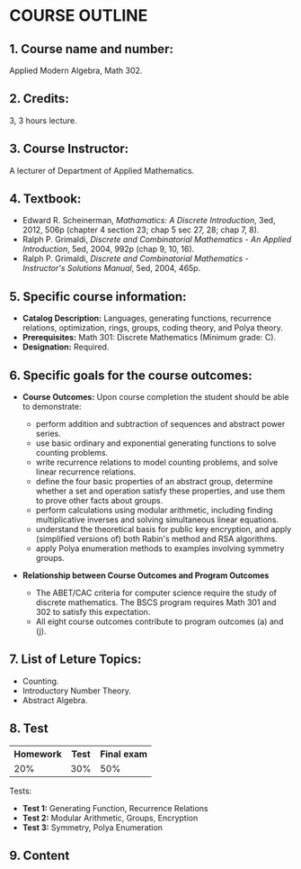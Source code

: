 # COURSE OUTLINE
## 1. Course name and number:
Applied Modern Algebra, Math 302.

## 2. Credits:
3, 3 hours lecture.

## 3. Course Instructor:
A lecturer of Department of Applied Mathematics.

## 4. Textbook:
  * Edward R. Scheinerman, _Mathamatics: A Discrete Introduction_, 3ed, 2012, 506p (chapter 4 section 23; chap 5 sec 27, 28; chap 7, 8).
  * Ralph P. Grimaldi, _Discrete and Combinatorial Mathematics - An Applied Introduction_, 5ed, 2004, 992p (chap 9, 10, 16).
  * Ralph P. Grimaldi, _Discrete and Combinatorial Mathematics - Instructor's Solutions Manual_, 5ed, 2004, 465p.

## 5. Specific course information:
  * **Catalog Description:** Languages, generating functions, recurrence relations, optimization, rings, groups, coding theory, and Polya theory.
  * **Prerequisites:** Math 301: Discrete Mathematics (Minimum grade: C).
  * **Designation:** Required.

## 6. Specific goals for the course outcomes:
  * **Course Outcomes:** Upon course completion the student should be able to demonstrate:
    + perform addition and subtraction of sequences and abstract power series.
    + use basic ordinary and exponential generating functions to solve counting problems.
    + write recurrence relations to model counting problems, and solve linear recurrence relations.
    + define the four basic properties of an abstract group, determine whether a set and operation satisfy these properties, and use them to prove other facts about groups.
    + perform calculations using modular arithmetic, including finding multiplicative inverses and solving simultaneous linear equations.
    + understand the theoretical basis for public key encryption, and apply (simplified versions of) both Rabin's method and RSA algorithms.
    + apply Polya enumeration methods to examples involving symmetry groups.

  * **Relationship between Course Outcomes and Program Outcomes**
    + The ABET/CAC criteria for computer science require the study of discrete mathematics. The BSCS program requires Math 301 and 302 to satisfy this expectation.
    + All eight course outcomes contribute to program outcomes (a) and (j).

## 7. List of Leture Topics:
  * Counting.
  * Introductory Number Theory.
  * Abstract Algebra.

## 8. Test
<table align="center">
  <tr>
    <th>Homework</th>
    <th>Test</th>
    <th>Final exam</th>
  </tr>
  <tr>
    <td>20%</td>
    <td>30%</td>
    <td>50%</td>
  </tr>
</table>

Tests:
  * **Test 1:** Generating Function, Recurrence Relations
  * **Test 2:** Modular Arithmetic, Groups, Encryption
  * **Test 3:** Symmetry, Polya Enumeration

## 9. Content

